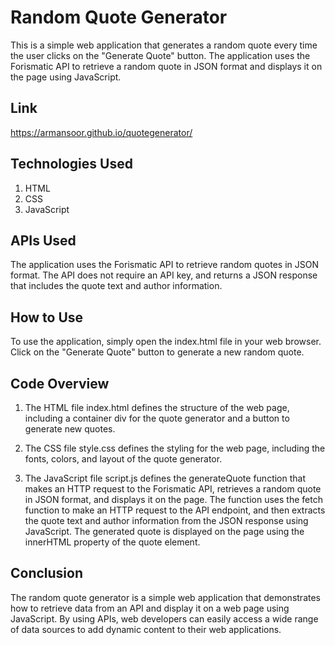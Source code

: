 # Random Quote Generator
This is a simple web application that generates a random quote every time the user clicks on the "Generate Quote" button. The application uses the Forismatic API to retrieve a random quote in JSON format and displays it on the page using JavaScript.

## Link

https://armansoor.github.io/quotegenerator/

## Technologies Used
1. HTML
2. CSS
3. JavaScript

## APIs Used
The application uses the Forismatic API to retrieve random quotes in JSON format. The API does not require an API key, and returns a JSON response that includes the quote text and author information.

## How to Use
To use the application, simply open the index.html file in your web browser. Click on the "Generate Quote" button to generate a new random quote.

## Code Overview
1. The HTML file index.html defines the structure of the web page, including a container div for the quote generator and a button to generate new quotes.

2. The CSS file style.css defines the styling for the web page, including the fonts, colors, and layout of the quote generator.

3. The JavaScript file script.js defines the generateQuote function that makes an HTTP request to the Forismatic API, retrieves a random quote in JSON format, and displays it on the page. The function uses the fetch function to make an HTTP request to the API endpoint, and then extracts the quote text and author information from the JSON response using JavaScript. The generated quote is displayed on the page using the innerHTML property of the quote element.

## Conclusion
The random quote generator is a simple web application that demonstrates how to retrieve data from an API and display it on a web page using JavaScript. By using APIs, web developers can easily access a wide range of data sources to add dynamic content to their web applications.

